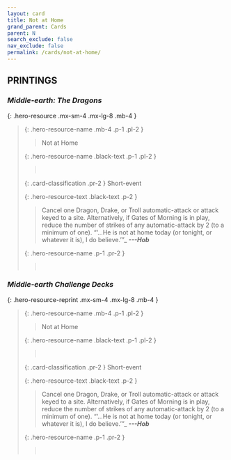 ```yaml
---
layout: card
title: Not at Home
grand_parent: Cards
parent: N
search_exclude: false
nav_exclude: false
permalink: /cards/not-at-home/
---
```


## PRINTINGS


### _Middle-earth: The Dragons_

{: .hero-resource .mx-sm-4 .mx-lg-8 .mb-4 }
> {: .hero-resource-name .mb-4 .p-1 .pl-2 }
> > <div class="card-mp"></div>
> > <div class="card-name">Not at Home</div>
>
> {: .hero-resource-name .black-text .p-1 .pl-2 }
> > &nbsp;
>
> {: .card-classification .pr-2 }
> Short-event
>
> {: .hero-resource-text .black-text .p-2 }
> > Cancel one Dragon, Drake, or Troll automatic-attack or attack keyed to a site. Alternatively, if Gates of Morning is in play, reduce the number of strikes of any automatic-attack by 2 (to a minimum of one).   “‘...He is not at home today (or tonight, or whatever it is), I do believe.’”_ ***---Hob*** 
> 
> {: .hero-resource-name .p-1 .pr-2 }
> > <div class="card-shield"></div>
> > <div class="card-corruption">&nbsp;</div>

### _Middle-earth Challenge Decks_

{: .hero-resource-reprint .mx-sm-4 .mx-lg-8 .mb-4 }
> {: .hero-resource-name .mb-4 .p-1 .pl-2 }
> > <div class="card-mp"></div>
> > <div class="card-name">Not at Home</div>
>
> {: .hero-resource-name .black-text .p-1 .pl-2 }
> > &nbsp;
>
> {: .card-classification .pr-2 }
> Short-event
>
> {: .hero-resource-text .black-text .p-2 }
> > Cancel one Dragon, Drake, or Troll automatic-attack or attack keyed to a site. Alternatively, if Gates of Morning is in play, reduce the number of strikes of any automatic-attack by 2 (to a minimum of one).   “‘...He is not at home today (or tonight, or whatever it is), I do believe.’”_ ***---Hob*** 
> 
> {: .hero-resource-name .p-1 .pr-2 }
> > <div class="card-shield"></div>
> > <div class="card-corruption">&nbsp;</div>
